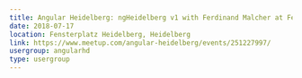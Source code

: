 ```yaml
---
title: Angular Heidelberg: ngHeidelberg v1 with Ferdinand Malcher at Fensterplatz HD
date: 2018-07-17
location: Fensterplatz Heidelberg, Heidelberg
link: https://www.meetup.com/angular-heidelberg/events/251227997/
usergroup: angularhd
type: usergroup
---
```

